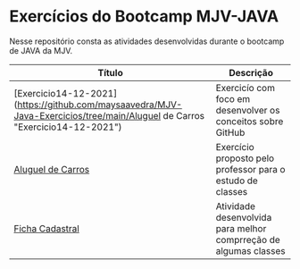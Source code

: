 # Exercícios do Bootcamp MJV-JAVA

Nesse repositório consta as atividades desenvolvidas durante o bootcamp de JAVA da MJV.

| Título | Descrição|
| ------------ | ------------ |
| [Exercicio14-12-2021](https://github.com/maysaavedra/MJV-Java-Exercicios/tree/main/Aluguel de Carros "Exercicio14-12-2021")|Exercicío com foco em desenvolver os conceitos sobre GitHub|
|[Aluguel de Carros](https://github.com/maysaavedra/MJV-Java-Exercicios/tree/main/Aluguel%20de%20Carros "Aluguel de Carros") | Exercício proposto pelo professor para o estudo de classes  |
| [Ficha Cadastral](https://github.com/maysaavedra/MJV-Java-Exercicios/tree/main/FichaCadastral "Ficha Cadastral")  | Atividade desenvolvida para melhor comprreção de algumas classes |

